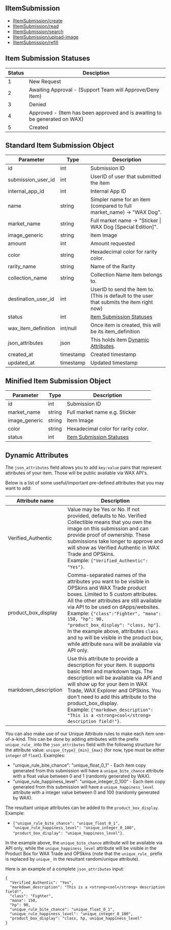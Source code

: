 ## IItemSubmission

- [IItemSubmission/create](IItemSubmission/create.md)
- [IItemSubmission/read](IItemSubmission/read.md)
- [IItemSubmission/search](IItemSubmission/search.md)
- [IItemSubmission/upload-image](IItemSubmission/upload-image.md)
- [IItemSubmission/refill](IItemSubmission/refill.md)

## Item Submission Statuses
Status | Desciption
------ | ----------
1 | New Request
2 | Awaiting Approval - (Support Team will Approve/Deny Item)
3 | Denied
4 | Approved - (Item has been approved and is awaiting to be generated on WAX)
5 | Created

## Standard Item Submission Object
Parameter | Type | Description
--------- | -----| -------- 
id | int | Submission ID
submission_user_id    | int | UserID of user that submitted the item
internal_app_id| int | Internal App ID
name | string | Simpler name for an item (compared to full market_name) -> "WAX Dog".
market_name | string | Full market name -> "Sticker &#124; WAX Dog [Special Edition]".
image_generic | string | Item Image
amount | int | Amount requested
color | string | Hexadecimal color for rarity color.
rarity_name | string | Name of the Rarity
collection_name | string | Collection Name item belongs to.
destination_user_id | int | UserID to send the item to. (This is default to the user that submits the item right now)
status | int | [Item Submission Statuses](/IItemSubmission.md#item-submission-statuses)
wax_item_definition | int/null | Once item is created, this will be its item_definition
json_attributes | json | This holds item [Dynamic Attributes](/IItemSubmission.md#dynamic-attributes).
created_at | timestamp | Created timestamp
updated_at | timestamp | Updated timestamp

## Minified Item Submission Object
Parameter | Type | Description
--------- | -----| -------- 
id | int | Submission ID
market_name | string | Full market name e.g. Sticker | WAX DOG.
image_generic | string | Item Image
color | string | Hexadecimal color for rarity color.
status | int | [Item Submission Statuses](/IItemSubmission.md#item-submission-statuses)

## Dynamic Attributes
The `json_attributes` field allows you to add `key:value` pairs that represent attributes of your item. Those will be public available via WAX API's.

Below is a list of some useful/important pre-defined attributes that you may want to add:

Attribute name | Description
--------- | -------- 
Verified_Authentic | Value may be Yes or No. If not provided, defaults to No. Verified Collectible means that you own the image on this submission and can provide proof of ownership. These submissions take longer to approve and will show as Verified Authentic in WAX Trade and OPSkins. <br>Example: `{"Verified_Authentic": "Yes"}`.
product_box_display | Comma-separated names of the attributes you want to be visible in OPSkins and WAX Trade product boxes. Limited to 5 custom attributes. All the other attributes are still available via API to be used on dApps/websites. <br>Example: `{"class":"Fighter", "mana": 150, "hp": 90, "product_box_display": "class, hp"}`. <br>In the example above, attributes `class` and `hp` will be visible in the product box, while attribute `mana` will be available via API only.
markdown_description | Use this attribute to provide a description for your item. It supports basic html and markdown tags. The description will be available via API and will show up for your item in WAX Trade, WAX Explorer and OPSkins. You don't need to add this attribute to the product_box_display. <br>Example: `{"markdown_description": "This is a <strong>cool</strong> description field!"}`.

You can also make use of our Unique Attribute rules to make each item one-of-a-kind. This can be done by adding attributes with the prefix `unique_rule_` into the `json_attributes` field with the following structure for the attribute value: `unique_{type}_{min}_{max}` (for now, type must be either `integer` of `float`). Examples:
 - "unique_rule_bite_chance": "unique_float_0_1" - Each item copy generated from this submission will have a `unique_bite_chance` attribute with a float value between 0 and 1 (randomly generated by WAX).
 - "unique_rule_happiness_level": "unique_integer_0_100" - Each item copy generated from this submission will have a `unique_happiness_level` attribute with a integer value between 0 and 100 (randomly generated by WAX).
 
The resultant unique attributes can be added to the `product_box_display`. Example: 
 - `{"unique_rule_bite_chance": "unique_float_0_1", "unique_rule_happiness_level": "unique_integer_0_100", "product_box_display": "unique_happiness_level"}`. 
 
In the example above, the `unique_bite_chance` attribute will be available via API only, while the `unique_happiness_level` attribute will be visible in the Product Box for WAX Trade and OPSkins (note that the `unique_rule_` prefix is replaced by `unique_` in the resultant random/unique attribute).

Here is an example of a complete `json_attributes` input: 
```
{
  "Verified_Authentic": "Yes",
  "markdown_description": "This is a <strong>cool</strong> description field!",
  "class": "Fighter",
  "mana": 150,
  "hp": 90,
  "unique_rule_bite_chance": "unique_float_0_1",
  "unique_rule_happiness_level": "unique_integer_0_100",
  "product_box_display": "class, hp, unique_happiness_level"
}
```
